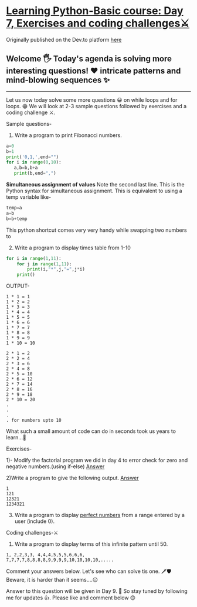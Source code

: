 # [Learning Python-Basic course: Day 7, Exercises and coding challenges⚔️](https://dev.to/aatmaj/learning-python-basic-course-day-7-exercises-and-coding-challenges-2l2b)

Originally published on the Dev.to platform [here](https://dev.to/aatmaj/learning-python-basic-course-day-7-exercises-and-coding-challenges-2l2b)

Welcome 🖐️ Today's agenda is solving more interesting questions! ❤️ intricate patterns and mind-blowing sequences ✨
---
____
Let us now today solve some more questions 😀 on while loops and for loops. 😁 We will look at 2-3 sample questions followed by exercises and a coding challenge ⚔️.

Sample questions-

1) Write a program to print Fibonacci numbers.
```python
a=0
b=1
print('0,1,',end="")
for i in range(0,10):
   a,b=b,b+a
   print(b,end=",")
```
**Simultaneous assignment of values**
Note the second last line. This is the Python syntax for simultaneous assignment. This is equivalent to using a temp variable like-
```python
temp=a
a=b
b=b+temp
```
This python shortcut comes very very handy while swapping two numbers to

2) Write a program to display times table from 1-10
```python
for i in range(1,11):
    for j in range(1,11):
        print(i,"*",j,"=",j*i)
    print()
```

OUTPUT-
```
1 * 1 = 1
1 * 2 = 2
1 * 3 = 3
1 * 4 = 4
1 * 5 = 5
1 * 6 = 6
1 * 7 = 7
1 * 8 = 8
1 * 9 = 9
1 * 10 = 10

2 * 1 = 2
2 * 2 = 4
2 * 3 = 6
2 * 4 = 8
2 * 5 = 10
2 * 6 = 12
2 * 7 = 14
2 * 8 = 16
2 * 9 = 18
2 * 10 = 20
.
.
.
. for numbers upto 10
```
What such a small amount of code can do in seconds took us years to learn...🤩

Exercises-

1)- Modify the factorial program we did in day 4 to error check for zero and negative numbers.(using if-else) [Answer](https://github.com/Aatmaj-Zephyr/Learning-Python/blob/15c67abac0cfe0a98dca8aca04feff544f2cc379/Basic/Day%207/Exercise%20solutions/Exercise%201.py)

2)Write a program to give the following output. [Answer](https://github.com/Aatmaj-Zephyr/Learning-Python/blob/15c67abac0cfe0a98dca8aca04feff544f2cc379/Basic/Day%207/Exercise%20solutions/Exercise%202.py)
```
1
121
12321
1234321
```

3) Write a program to display [perfect numbers](https://www.britannica.com/science/perfect-number#:~:text=Perfect%20number%2C%20a%20positive%20integer,28%2C%20496%2C%20and%208%2C128.) from a range entered by a user (include 0).

Coding challenges-⚔️
1) Write a program to display terms of this infinite pattern until 50.
```
1, 2,2,3,3, 4,4,4,5,5,5,6,6,6, 7,7,7,7,8,8,8,8,9,9,9,9,10,10,10,10,.....
```

Comment your answers below. Let's see who can solve tis one. 🗡️🛡️ Beware, it is harder than it seems....😉

Answer to this question will be given in Day 9. 🤞 So stay tuned by following me for updates 👍. Please like and comment below 😊

 
